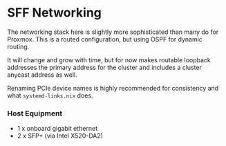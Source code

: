 # SFF Networking

The networking stack here is slightly more sophisticated than many do for Proxmox.  This is a routed configuration, but using OSPF for dynamic routing.

It will change and grow with time, but for now makes routable loopback addresses the primary address for the cluster and includes a cluster anycast address as well.

Renaming PCIe device names is highly recommended for consistency and what `systemd-links.nix` does.

### Host Equipment

* 1 x onboard gigabit ethernet
* 2 x SFP+ (via Intel X520-DA2)